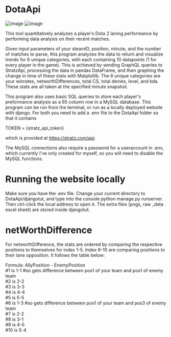 # DotaApi
![image](https://github.com/user-attachments/assets/e9749430-061f-4389-bc39-31612ebec1d5)
![image](https://github.com/user-attachments/assets/be4f25a5-32a9-499c-8da7-d2715e422e89)

This tool quantitatively analyzes a player’s Dota 2 laning performance by performing data analysis on their recent matches. 

Given input parameters of your steamID, position, minute, and the number of matches to parse, this program analyzes the data to return and visualize trends for 6 unique categories, with each containing 10 datapoints (1 for every player in the game). This is achieved by sending GraphQL queries to StratzApi, processing the data in pandas DataFrame, and then graphing the change in time of these stats with Matplotlib. The 6 unique categories are your winrates, networthDifferences, total CS, total denies, level, and kda. These stats are all taken at the specified minute snapshot. 

This program also uses basic SQL queries to store each player's preformance analysis as a 65 column row in a MySQL database. This program can be run from the terminal, or run as a locally deployed website with django. For both you need to add a .env file to the DotaApi folder so that it contains 

TOKEN = {stratz_api_token} 

which is provided at https://stratz.com/api. 

The MySQL connections also require a password for a useraccount in .env, which currently I've only created for myself, so you will need to disable the MySQL functions. 


# Running the website locally
Make sure you have the .env file. Change your current directory to DotaApi/djangotut, and type into the console python manage.py runserver. Then ctrl-click the local address to open it. The extra files (pngs, raw _data excel sheet) are stored inside djangotut. 

# netWorthDifference
For networthDifference, the stats are ordered by comparing the respective positions to themselves for index 1-5. Index 6-10 are comparing positions to their lane opposition. It follows the table below:  

Formula: AllyPosition - EnemyPosition  
#1 is 1-1 #so gets difference between pos1 of your team and pos1 of enemy team  
#2 is 2-2  
#3 is 3-3  
#4 is 4-4  
#5 is 5-5  
#6 is 1-3 #so gets difference between pos1 of your team and pos3 of enemy team  
#7 is 2-2  
#8 is 3-1  
#9 is 4-5  
#10 is 5-4  
